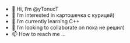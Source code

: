 - 👋 Hi, I’m @yTonucT
- 👀 I’m interested in картошечка с курицей)
- 🌱 I’m currently learning С++
- 💞️ I’m looking to collaborate on пока не решил)
- 📫 How to reach me ...

<!---
yTonucT/yTonucT is a ✨ special ✨ repository because its `README.md` (this file) appears on your GitHub profile.
You can click the Preview link to take a look at your changes.
--->
